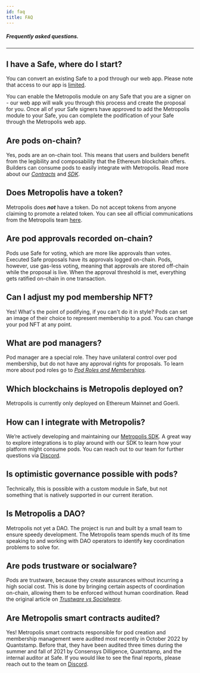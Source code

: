 ```yaml
---
id: faq
title: FAQ
---
```


##### Frequently asked questions.
---

## **I have a Safe, where do I start?**

You can convert an existing Safe to a pod through our web app. Please note that access to our app is [limited](build-permit-nft.md). 

You can enable the Metropolis module on any Safe that you are a signer on - our web app will walk you through this process and create the proposal for you. Once all of your Safe signers have approved to add the Metropolis module to your Safe, you can complete the podification of your Safe through the Metropolis web app.

## Are pods on-chain?

Yes, pods are an on-chain tool. This means that users and builders benefit from the legibility and composability that the Ethereum blockchain offers. Builders can consume pods to easily integrate with Metropolis. Read more about our *[Contracts](https://docs.metropolis.space/docs/smart-contracts/metropolis-contracts)* and *[SDK](https://docs.metropolis.space/docs/sdk/sdk-overview)*.

## Does Metropolis have a token?

Metropolis does ***not*** have a token. Do not accept tokens from anyone claiming to promote a related token. You can see all official communications from the Metropolis team [here](https://twitter.com/0xMetropolis). 

## **Are pod approvals recorded on-chain?**

Pods use Safe for voting, which are more like approvals than votes. Executed Safe proposals have its approvals logged on-chain. Pods, however, use gas-less voting, meaning that approvals are stored off-chain while the proposal is live. When the approval threshold is met, everything gets ratified on-chain in one transaction.

## **Can I adjust my pod membership NFT?**

Yes! What's the point of podifying, if you can't do it in style? Pods can set an image of their choice to represent membership to a pod. You can change your pod NFT at any point. 

## **What are pod managers?**

Pod manager are a special role. They have unilateral control over pod membership, but do not have any approval rights for proposals. To learn more about pod roles go to [*Pod Roles and Memberships*](pod-basics/03-pod-roles-membership.md).

## Which blockchains is Metropolis deployed on?

Metropolis is currently only deployed on Ethereum Mainnet and Goerli. 

## How can I integrate with Metropolis?

We’re actively developing and maintaining our [Metropolis SDK](https://docs.metropolis.space/docs/sdk/sdk-overview). A great way to explore integrations is to play around with our SDK to learn how your platform might consume pods. You can reach out to our team for further questions via [Discord](https://discord.gg/yRdfXxH9kd). 

## Is optimistic governance possible with pods?

Technically, this is possible with a custom module in Safe, but not something that is natively supported in our current iteration.

## Is Metropolis a DAO?

Metropolis not yet a DAO. The project is run and built by a small team to ensure speedy development. The Metropolis team spends much of its time speaking to and working with DAO operators to identify key coordination problems to solve for.

## Are pods trustware or socialware?

Pods are trustware, because they create assurances without incurring a high social cost. This is done by bringing certain aspects of coordination on-chain, allowing them to be enforced without human coordination. Read the original article on [*Trustware vs Socialware*](https://metropolis.mirror.xyz/Y94QCcAGqzbEERmYccJxXqgZaOJr2Oxzm2k3dUn3cbM).

## Are Metropolis smart contracts audited?

Yes! Metropolis smart contracts responsible for pod creation and membership management were audited most recently in October 2022 by Quantstamp. Before that, they have been audited three times during the summer and fall of 2021 by Consensys Dilligence, Quantstamp, and the internal auditor at Safe. If you would like to see the final reports, please reach out to the team on [Discord](https://discord.gg/yRdfXxH9kd).